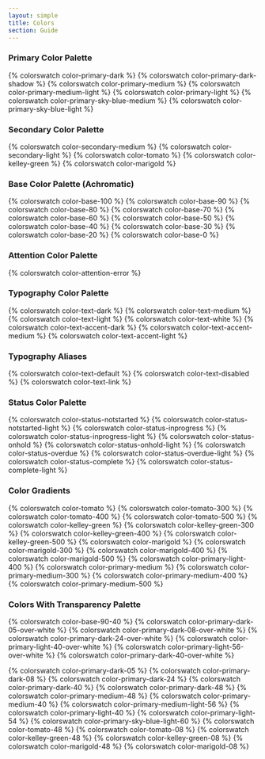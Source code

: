 ```yaml
---
layout: simple
title: Colors
section: Guide
---
```


### Primary Color Palette
{% colorswatch color-primary-dark %}
{% colorswatch color-primary-dark-shadow %}
{% colorswatch color-primary-medium %}
{% colorswatch color-primary-medium-light %}
{% colorswatch color-primary-light %}
{% colorswatch color-primary-sky-blue-medium %}
{% colorswatch color-primary-sky-blue-light %}

### Secondary Color Palette
{% colorswatch color-secondary-medium %}
{% colorswatch color-secondary-light %}
{% colorswatch color-tomato %}
{% colorswatch color-kelley-green %}
{% colorswatch color-marigold %}

### Base Color Palette (Achromatic)
{% colorswatch color-base-100 %}
{% colorswatch color-base-90 %}
{% colorswatch color-base-80 %}
{% colorswatch color-base-70 %}
{% colorswatch color-base-60 %}
{% colorswatch color-base-50 %}
{% colorswatch color-base-40 %}
{% colorswatch color-base-30 %}
{% colorswatch color-base-20 %}
{% colorswatch color-base-0 %}

### Attention Color Palette
{% colorswatch color-attention-error %}

### Typography Color Palette
{% colorswatch color-text-dark %}
{% colorswatch color-text-medium %}
{% colorswatch color-text-light %}
{% colorswatch color-text-white %}
{% colorswatch color-text-accent-dark %}
{% colorswatch color-text-accent-medium %}
{% colorswatch color-text-accent-light %}

### Typography Aliases
{% colorswatch color-text-default %}
{% colorswatch color-text-disabled %}
{% colorswatch color-text-link %}


### Status Color Palette
{% colorswatch color-status-notstarted %}
{% colorswatch color-status-notstarted-light %}
{% colorswatch color-status-inprogress %}
{% colorswatch color-status-inprogress-light %}
{% colorswatch color-status-onhold %}
{% colorswatch color-status-onhold-light %}
{% colorswatch color-status-overdue %}
{% colorswatch color-status-overdue-light %}
{% colorswatch color-status-complete %}
{% colorswatch color-status-complete-light %}


### Color Gradients
{% colorswatch color-tomato %}
{% colorswatch color-tomato-300 %}
{% colorswatch color-tomato-400 %}
{% colorswatch color-tomato-500 %}
{% colorswatch color-kelley-green %}
{% colorswatch color-kelley-green-300 %}
{% colorswatch color-kelley-green-400 %}
{% colorswatch color-kelley-green-500 %}
{% colorswatch color-marigold %}
{% colorswatch color-marigold-300 %}
{% colorswatch color-marigold-400 %}
{% colorswatch color-marigold-500 %}
{% colorswatch color-primary-light-400 %}
{% colorswatch color-primary-medium %}
{% colorswatch color-primary-medium-300 %}
{% colorswatch color-primary-medium-400 %}
{% colorswatch color-primary-medium-500 %}


### Colors With Transparency Palette
{% colorswatch color-base-90-40 %}
{% colorswatch color-primary-dark-05-over-white %}
{% colorswatch color-primary-dark-08-over-white %}
{% colorswatch color-primary-dark-24-over-white %}
{% colorswatch color-primary-light-40-over-white %}
{% colorswatch color-primary-light-56-over-white %}
{% colorswatch color-primary-dark-40-over-white %}

{% colorswatch color-primary-dark-05 %}
{% colorswatch color-primary-dark-08 %}
{% colorswatch color-primary-dark-24 %}
{% colorswatch color-primary-dark-40 %}
{% colorswatch color-primary-dark-48 %}
{% colorswatch color-primary-medium-48 %}
{% colorswatch color-primary-medium-40 %}
{% colorswatch color-primary-medium-light-56 %}
{% colorswatch color-primary-light-40 %}
{% colorswatch color-primary-light-54 %}
{% colorswatch color-primary-sky-blue-light-60 %}
{% colorswatch color-tomato-48 %}
{% colorswatch color-tomato-08 %}
{% colorswatch color-kelley-green-48 %}
{% colorswatch color-kelley-green-08 %}
{% colorswatch color-marigold-48 %}
{% colorswatch color-marigold-08 %}
